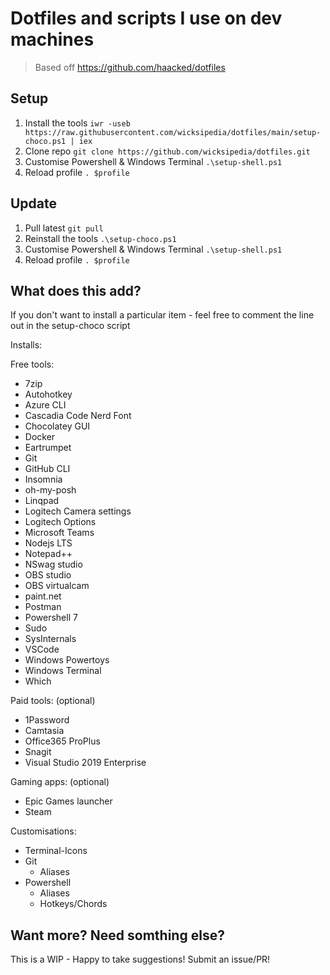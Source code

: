 # Dotfiles and scripts I use on dev machines

> Based off https://github.com/haacked/dotfiles

## Setup

1. Install the tools
   ```iwr -useb https://raw.githubusercontent.com/wicksipedia/dotfiles/main/setup-choco.ps1 | iex```
2. Clone repo
   ```git clone https://github.com/wicksipedia/dotfiles.git```
3. Customise Powershell & Windows Terminal
   ```.\setup-shell.ps1```
4. Reload profile
   ```. $profile```

## Update

1. Pull latest
   ```git pull```
2. Reinstall the tools
   ```.\setup-choco.ps1```
3. Customise Powershell & Windows Terminal
   ```.\setup-shell.ps1```
4. Reload profile
   ```. $profile```

## What does this add?

If you don't want to install a particular item - feel free to comment the line out in the setup-choco script

Installs:

Free tools:

- 7zip
- Autohotkey
- Azure CLI
- Cascadia Code Nerd Font
- Chocolatey GUI
- Docker
- Eartrumpet
- Git
- GitHub CLI
- Insomnia
- oh-my-posh
- Linqpad
- Logitech Camera settings
- Logitech Options
- Microsoft Teams
- Nodejs LTS
- Notepad++
- NSwag studio
- OBS studio
- OBS virtualcam
- paint.net
- Postman
- Powershell 7
- Sudo
- SysInternals
- VSCode
- Windows Powertoys
- Windows Terminal
- Which

Paid tools: (optional)

- 1Password
- Camtasia
- Office365 ProPlus
- Snagit
- Visual Studio 2019 Enterprise

Gaming apps: (optional)

- Epic Games launcher
- Steam

Customisations:

- Terminal-Icons
- Git
  - Aliases
- Powershell
  - Aliases
  - Hotkeys/Chords

## Want more? Need somthing else?

This is a WIP - Happy to take suggestions! Submit an issue/PR!
